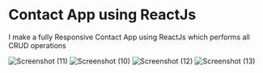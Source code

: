 # Contact App using ReactJs
 I make a fully Responsive Contact App using ReactJs  which performs all CRUD operations 
 
 ![Screenshot (11)](https://user-images.githubusercontent.com/128160849/235631608-cf464b1f-ac84-456a-9e50-5e5281a0e2fb.png)
![Screenshot (10)](https://user-images.githubusercontent.com/128160849/235631633-3b477ea6-2d0e-4ffc-b0a3-cccf62e6edba.png)
![Screenshot (12)](https://user-images.githubusercontent.com/128160849/235631653-6a0b5aae-a9ad-465b-a835-30b0cc498469.png)
![Screenshot (13)](https://user-images.githubusercontent.com/128160849/235631683-7e4ec9f4-92bb-42e4-b98a-25cff9afabd4.png)
